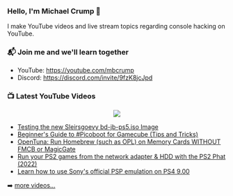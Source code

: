 ### Hello, I'm Michael Crump 👋

I make YouTube videos and live stream topics regarding console hacking on YouTube. 

### 📬 Join me and we'll learn together

- YouTube: https://youtube.com/mbcrump
- Discord: https://discord.com/invite/9fzK8jcJpd

### 📺 Latest YouTube Videos

<div align="center">

[<img src="https://img.shields.io/badge/-Subscribe-red?style=for-the-badge&logo=youtube&logoColor=white"/>](https://www.youtube.com/c/mbcrump?sub_confirmation=1)

</div>

<!-- YOUTUBE:START -->
- [Testing the new Sleirsgoevy bd-jb-ps5.iso Image](https://www.youtube.com/watch?v=nxK6HIZ6x8M)
- [Beginner&#39;s Guide to #Picoboot for Gamecube &lpar;Tips and Tricks&rpar;](https://www.youtube.com/watch?v=xt47D3elDFM)
- [OpenTuna: Run Homebrew &lpar;such as OPL&rpar; on Memory Cards WITHOUT FMCB or MagicGate](https://www.youtube.com/watch?v=9X67S1x91cg)
- [Run your PS2 games from the network adapter &amp; HDD with the PS2 Phat  &lpar;2022&rpar;](https://www.youtube.com/watch?v=sTICLphF0fI)
- [Learn how to use Sony&#39;s official PSP emulation on PS4 9.00](https://www.youtube.com/watch?v=oYDRD2acCqk)
<!-- YOUTUBE:END -->

➡️ [more videos...](https://youtube.com/mbcrump)

